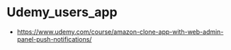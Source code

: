 # Udemy_users_app
* https://www.udemy.com/course/amazon-clone-app-with-web-admin-panel-push-notifications/
